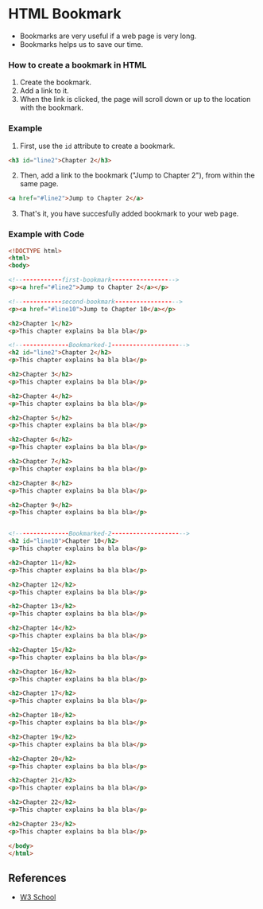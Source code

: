 # HTML Bookmark

- Bookmarks are very useful if a web page is very long.
- Bookmarks helps us to save our time.

### How to create a bookmark in HTML
1) Create the bookmark.
2) Add a link to it.
3) When the link is clicked, the page will scroll down or up to the location with the bookmark.

### Example

1) First, use the `id` attribute to create a bookmark.

```html
<h3 id="line2">Chapter 2</h3>
```

2) Then, add a link to the bookmark ("Jump to Chapter 2"), from within the same page.

```html
<a href="#line2">Jump to Chapter 2</a>
```

3) That's it, you have succesfully added bookmark to your web page.

### Example with Code

```html
<!DOCTYPE html>
<html>
<body>

<!-------------first-bookmark------------------>
<p><a href="#line2">Jump to Chapter 2</a></p>

<!-------------second-bookmark------------------>
<p><a href="#line10">Jump to Chapter 10</a></p>

<h2>Chapter 1</h2>
<p>This chapter explains ba bla bla</p>

<!---------------Bookmarked-1--------------------->
<h2 id="line2">Chapter 2</h2>
<p>This chapter explains ba bla bla</p>

<h2>Chapter 3</h2>
<p>This chapter explains ba bla bla</p>

<h2>Chapter 4</h2> 
<p>This chapter explains ba bla bla</p>

<h2>Chapter 5</h2>
<p>This chapter explains ba bla bla</p>

<h2>Chapter 6</h2>
<p>This chapter explains ba bla bla</p>

<h2>Chapter 7</h2>
<p>This chapter explains ba bla bla</p>

<h2>Chapter 8</h2>
<p>This chapter explains ba bla bla</p>

<h2>Chapter 9</h2>
<p>This chapter explains ba bla bla</p>


<!---------------Bookmarked-2--------------------->
<h2 id="line10">Chapter 10</h2>
<p>This chapter explains ba bla bla</p>

<h2>Chapter 11</h2>
<p>This chapter explains ba bla bla</p>

<h2>Chapter 12</h2>
<p>This chapter explains ba bla bla</p>

<h2>Chapter 13</h2>
<p>This chapter explains ba bla bla</p>

<h2>Chapter 14</h2>
<p>This chapter explains ba bla bla</p>

<h2>Chapter 15</h2>
<p>This chapter explains ba bla bla</p>

<h2>Chapter 16</h2>
<p>This chapter explains ba bla bla</p>

<h2>Chapter 17</h2>
<p>This chapter explains ba bla bla</p>

<h2>Chapter 18</h2>
<p>This chapter explains ba bla bla</p>

<h2>Chapter 19</h2>
<p>This chapter explains ba bla bla</p>

<h2>Chapter 20</h2>
<p>This chapter explains ba bla bla</p>

<h2>Chapter 21</h2>
<p>This chapter explains ba bla bla</p>

<h2>Chapter 22</h2>
<p>This chapter explains ba bla bla</p>

<h2>Chapter 23</h2>
<p>This chapter explains ba bla bla</p>

</body>
</html>

```

## References

* [W3 School](https://www.w3schools.com/default.asp)
